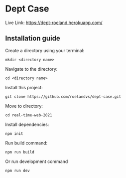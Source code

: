 # Dept Case
Live Link:
https://dept-roeland.herokuapp.com/

## Installation guide
Create a directory using your terminal:
```
mkdir <directory name>
```

Navigate to the directory:
```
cd <directory name>
```

Install this project:
```
git clone https://github.com/roelandvs/dept-case.git
```

Move to directory:
```
cd real-time-web-2021
```

Install dependencies:
```
npm init
```

Run build command:
```
npm run build
```

Or run development command
```
npm run dev
```
